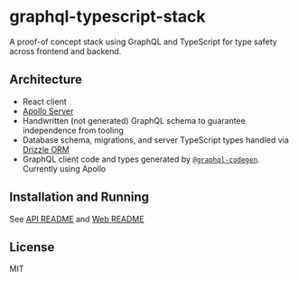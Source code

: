 # graphql-typescript-stack

A proof-of concept stack using GraphQL and TypeScript for type safety across frontend and backend.

## Architecture

- React client
- [Apollo Server](https://www.apollographql.com/docs/apollo-server/)
- Handwritten (not generated) GraphQL schema to guarantee independence from tooling
- Database schema, migrations, and server TypeScript types handled via [Drizzle ORM](https://orm.drizzle.team/)
- GraphQL client code and types generated by [`@graphql-codegen`](https://the-guild.dev/graphql/codegen/docs/guides/react-vue). Currently using Apollo

## Installation and Running

See [API README](./api/README.md) and [Web README](./web/README.md)

## License

MIT

